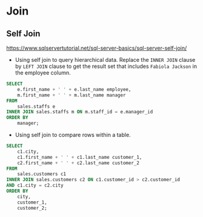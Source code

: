 # Join

## Self Join

<https://www.sqlservertutorial.net/sql-server-basics/sql-server-self-join/>

- Using self join to query hierarchical data. Replace the `INNER JOIN` clause by `LEFT JOIN` clause to get the result set that includes `Fabiola Jackson` in the employee column.

```sql
SELECT
    e.first_name + ' ' + e.last_name employee,
    m.first_name + ' ' + m.last_name manager
FROM
    sales.staffs e
INNER JOIN sales.staffs m ON m.staff_id = e.manager_id
ORDER BY
    manager;
```

- Using self join to compare rows within a table.

```sql
SELECT
    c1.city,
    c1.first_name + ' ' + c1.last_name customer_1,
    c2.first_name + ' ' + c2.last_name customer_2
FROM
    sales.customers c1
INNER JOIN sales.customers c2 ON c1.customer_id > c2.customer_id
AND c1.city = c2.city
ORDER BY
    city,
    customer_1,
    customer_2;
```
